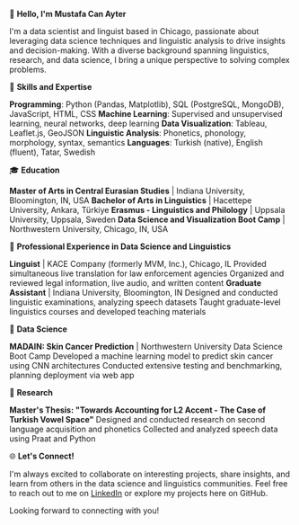 👋 **Hello, I'm Mustafa Can Ayter**

I'm a data scientist and linguist based in Chicago, passionate about leveraging data science techniques and linguistic analysis to drive insights and decision-making. With a diverse background spanning linguistics, research, and data science, I bring a unique perspective to solving complex problems.

🌟 **Skills and Expertise**

**Programming**: Python (Pandas, Matplotlib), SQL (PostgreSQL, MongoDB), JavaScript, HTML, CSS
**Machine Learning**: Supervised and unsupervised learning, neural networks, deep learning
**Data Visualization**: Tableau, Leaflet.js, GeoJSON
**Linguistic Analysis**: Phonetics, phonology, morphology, syntax, semantics
**Languages**: Turkish (native), English (fluent), Tatar, Swedish

🎓 **Education**

**Master of Arts in Central Eurasian Studies** | Indiana University, Bloomington, IN, USA
**Bachelor of Arts in Linguistics** | Hacettepe University, Ankara, Türkiye
**Erasmus - Linguistics and Philology** | Uppsala University, Uppsala, Sweden
**Data Science and Visualization Boot Camp** | Northwestern University, Chicago, IN, USA

💼 **Professional Experience in Data Science and Linguistics**

**Linguist** | KACE Company (formerly MVM, Inc.), Chicago, IL
  Provided simultaneous live translation for law enforcement agencies
  Organized and reviewed legal information, live audio, and written content
**Graduate Assistant** | Indiana University, Bloomington, IN
  Designed and conducted linguistic examinations, analyzing speech datasets
  Taught graduate-level linguistics courses and developed teaching materials

🚀 **Data Science**

**MADAIN: Skin Cancer Prediction** | Northwestern University Data Science Boot Camp
  Developed a machine learning model to predict skin cancer using CNN architectures
  Conducted extensive testing and benchmarking, planning deployment via web app

🔬 **Research**

**Master's Thesis: "Towards Accounting for L2 Accent - The Case of Turkish Vowel Space"**
  Designed and conducted research on second language acquisition and phonetics
  Collected and analyzed speech data using Praat and Python

🌐 **Let's Connect!**

I'm always excited to collaborate on interesting projects, share insights, and learn from others in the data science and linguistics communities. Feel free to reach out to me on [LinkedIn](https://www.linkedin.com/in/mustafacanayter/) or explore my projects here on GitHub.

Looking forward to connecting with you!
<!---
mustafacanayter/mustafacanayter is a ✨ special ✨ repository because its `README.md` (this file) appears on your GitHub profile.
You can click the Preview link to take a look at your changes.
--->
